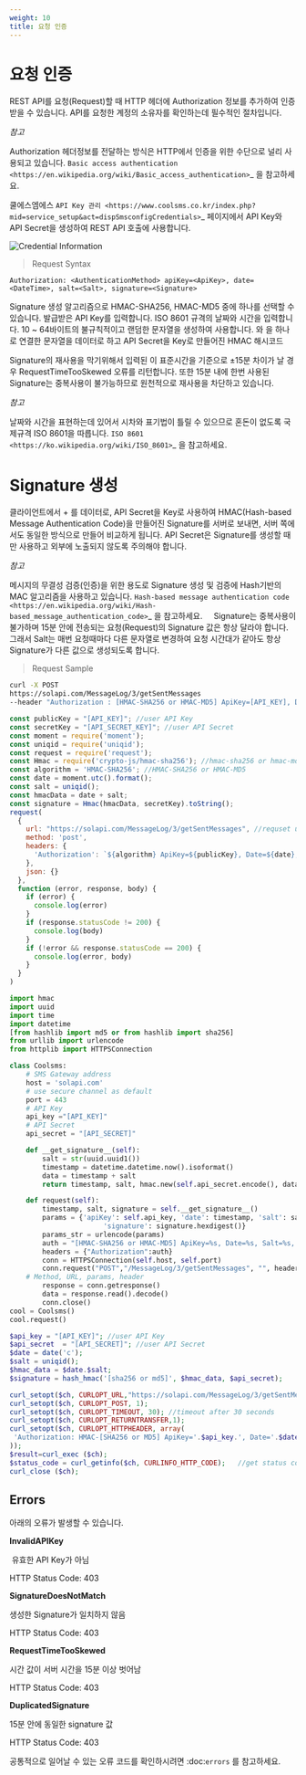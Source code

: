 ```yaml
---
weight: 10
title: 요청 인증
---
```


# 요청 인증

REST API를 요청(Request)할 때 HTTP 헤더에 Authorization 정보를 추가하여 인증 받을 수 있습니다. API를 요청한 계정의 소유자를 확인하는데 필수적인 절차입니다. 

*참고*

  Authorization 헤더정보를 전달하는 방식은 HTTP에서 인증을 위한 수단으로 널리 사용되고 있습니다.  `Basic access authentication <https://en.wikipedia.org/wiki/Basic_access_authentication>`_ 을 참고하세요.

쿨에스엠에스 `API Key 관리 <https://www.coolsms.co.kr/index.php?mid=service_setup&act=dispSmsconfigCredentials>`_ 페이지에서 API Key와 API Secret을 생성하여 REST API 호출에 사용합니다.

![Credential Information](/images/credential_info.png)


> Request Syntax

```
Authorization: <AuthenticationMethod> apiKey=<ApiKey>, date=<DateTime>, salt=<Salt>, signature=<Signature>
```

<AuthenticationMethod>
  Signature 생성 알고리즘으로 HMAC-SHA256, HMAC-MD5 중에 하나를 선택할 수 있습니다.
<ApiKey>
  발급받은 API Key를 입력합니다.
<DateTime>
  ISO 8601 규격의 날짜와 시간을 입력합니다.
<Salt>
  10 ~ 64바이트의 불규칙적이고 랜덤한 문자열을 생성하여 사용합니다.
<Signature>
  <DateTime>와 <Salt>을 하나로 연결한 문자열을 데이터로 하고 API Secret을 Key로 만들어진 HMAC 해시코드

Signature의 재사용을 막기위해서 입력된 <DateTime>이 표준시간을 기준으로 ±15분 차이가 날 경우 RequestTimeTooSkewed 오류를 리턴합니다. 또한 15분 내에 한번 사용된 Signature는 중복사용이 불가능하므로 원천적으로 재사용을 차단하고 있습니다.

*참고*

날짜와 시간을 표현하는데 있어서 시차와 표기법이 틀릴 수 있으므로 혼돈이 없도록 국제규격 ISO 8601을 따릅니다. `ISO 8601 <https://ko.wikipedia.org/wiki/ISO_8601>`_ 을 참고하세요.

# Signature 생성

클라이언트에서 <DateTime> + <Salt> 를 데이터로, API Secret을 Key로 사용하여 HMAC(Hash-based Message 
Authentication Code)을 만들어진 Signature를 서버로 보내면, 서버 쪽에서도 동일한 방식으로 만들어 비교하게 됩니다. API Secret은 Signature를 생성할 때만 사용하고 외부에 노출되지 않도록 주의해야 합니다.

*참고*

메시지의 무결성 검증(인증)을 위한 용도로 Signature 생성 및 검증에 Hash기반의 MAC 알고리즘을 사용하고 있습니다. `Hash-based message authentication code <https://en.wikipedia.org/wiki/Hash-based_message_authentication_code>`_ 을 참고하세요.
    
Signature는 중복사용이 불가하며 15분 안에 전송되는 요청(Request)의 Signature 값은 항상 달라야 합니다. 그래서 Salt는 매번 요청때마다 다른 문자열로 변경하여 요청 시간대가 같아도 항상 Signature가 다른 값으로 생성되도록 합니다.

> Request Sample

```bash
curl -X POST 
https://solapi.com/MessageLog/3/getSentMessages 
--header "Authorization : [HMAC-SHA256 or HMAC-MD5] ApiKey=[API_KEY], Date=[ISO 8601 DATE], Salt=[UNIQID], Signature=[SIGNATURE]"

```
```javascript
const publicKey = "[API_KEY]"; //user API Key
const secretKey = "[API_SECRET_KEY]"; //user API Secret
const moment = require('moment');
const uniqid = require('uniqid');
const request = require('request');
const Hmac = require('crypto-js/hmac-sha256'); //hmac-sha256 or hmac-md5
const algorithm = 'HMAC-SHA256'; //HMAC-SHA256 or HMAC-MD5
const date = moment.utc().format();
const salt = uniqid();
const hmacData = date + salt;
const signature = Hmac(hmacData, secretKey).toString();
request(
  {
    url: "https://solapi.com/MessageLog/3/getSentMessages", //requset url
    method: 'post',
    headers: {
      'Authorization': `${algorithm} ApiKey=${publicKey}, Date=${date}, Salt=${salt}, Signature=${signature}`
    },
    json: {}
  },
  function (error, response, body) {
    if (error) {
      console.log(error)
    }
    if (response.statusCode != 200) {
      console.log(body)
    }
    if (!error && response.statusCode == 200) {
      console.log(error, body)
    }
  }
)
```
```python
import hmac
import uuid
import time
import datetime
[from hashlib import md5 or from hashlib import sha256]
from urllib import urlencode
from httplib import HTTPSConnection

class Coolsms:
    # SMS Gateway address
    host = 'solapi.com'
    # use secure channel as default
    port = 443
    # API Key
    api_key ="[API_KEY]"
    # API Secret
    api_secret = "[API_SECRET]"

    def __get_signature__(self):
        salt = str(uuid.uuid1())
        timestamp = datetime.datetime.now().isoformat()
        data = timestamp + salt
        return timestamp, salt, hmac.new(self.api_secret.encode(), data.encode(), sha256 or md5)

    def request(self):
        timestamp, salt, signature = self.__get_signature__()
        params = {'apiKey': self.api_key, 'date': timestamp, 'salt': salt,
                       'signature': signature.hexdigest()}
        params_str = urlencode(params)
        auth = "[HMAC-SHA256 or HMAC-MD5] ApiKey=%s, Date=%s, Salt=%s, Signature=%s" % (self.api_key,params['date'],params['salt'],params['signature'])
        headers = {"Authorization":auth}
        conn = HTTPSConnection(self.host, self.port)
        conn.request("POST","/MessageLog/3/getSentMessages", "", headers)
	# Method, URL, params, header
        response = conn.getresponse()
        data = response.read().decode()
        conn.close()
cool = Coolsms()
cool.request()
```

```php
$api_key = "[API_KEY]"; //user API Key
$api_secret  = "[API_SECRET]"; //user API Secret
$date = date('c');
$salt = uniqid();
$hmac_data = $date.$salt;
$signature = hash_hmac('[sha256 or md5]', $hmac_data, $api_secret);

curl_setopt($ch, CURLOPT_URL,"https://solapi.com/MessageLog/3/getSentMessages"); //requset URL
curl_setopt($ch, CURLOPT_POST, 1);
curl_setopt($ch, CURLOPT_TIMEOUT, 30); //timeout after 30 seconds
curl_setopt($ch, CURLOPT_RETURNTRANSFER,1);
curl_setopt($ch, CURLOPT_HTTPHEADER, array(
 'Authorization: HMAC-[SHA256 or MD5] ApiKey='.$api_key.', Date='.$date.', Salt='.$salt.', Signature='.$signature.''
));
$result=curl_exec ($ch);
$status_code = curl_getinfo($ch, CURLINFO_HTTP_CODE);   //get status code
curl_close ($ch);
```
Errors
---------------

아래의 오류가 발생할 수 있습니다.

**InvalidAPIKey**

  유효한 API Key가 아님
  
  HTTP Status Code: 403
  
**SignatureDoesNotMatch**

  생성한 Signature가 일치하지 않음
  
  HTTP Status Code: 403

**RequestTimeTooSkewed**

  시간 값이 서버 시간을 15분 이상 벗어남
  
  HTTP Status Code: 403
  
**DuplicatedSignature**

  15분 안에 동일한 signature 값
  
  HTTP Status Code: 403

공통적으로 일어날 수 있는 오류 코드를 확인하시려면 :doc:`errors` 를 참고하세요.
